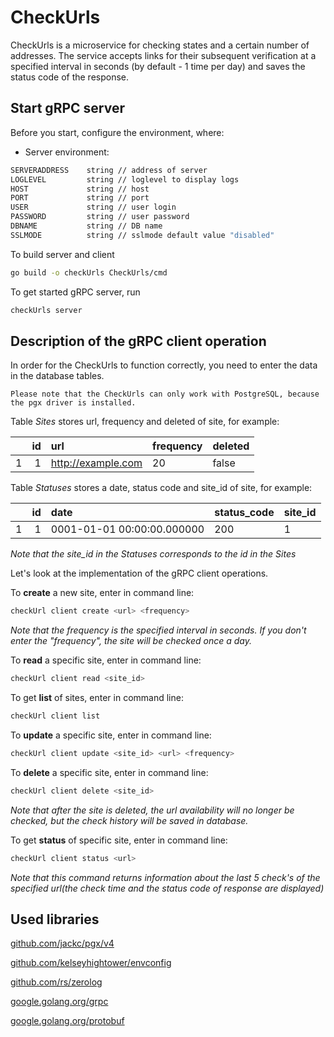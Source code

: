 # CheckUrls

CheckUrls is a microservice for checking states and a certain number of addresses.
The service accepts links for their subsequent verification at a specified interval 
in seconds (by default - 1 time per day) and saves the status code of the response.

## Start gRPC server

Before you start, configure the environment, where:

- Server environment:

```bash
SERVERADDRESS    string // address of server
LOGLEVEL         string // loglevel to display logs
HOST             string // host 
PORT             string // port
USER             string // user login
PASSWORD         string // user password
DBNAME           string // DB name
SSLMODE          string // sslmode default value "disabled"
```

To build server and client 
```bash
go build -o checkUrls CheckUrls/cmd
```

To get started gRPC server, run
```bash
checkUrls server
```


## Description of the gRPC client operation

In order for the CheckUrls to function correctly, you need to enter
the data in the database tables.
```
Please note that the CheckUrls can only work with PostgreSQL, because 
the pgx driver is installed.
```

Table *Sites* stores url, frequency and deleted of site, for example:

|  | id | url | frequency | deleted |
---|---:|:---|:---|:---|
1| 1 | http://example.com | 20 | false |

Table *Statuses* stores a date, status code and site_id of site, for example:

|  | id | date | status_code | site_id |
---|---:|:---|:---|:---|
1| 1 | 0001-01-01 00:00:00.000000 | 200 | 1 |

*Note that the site_id in the Statuses corresponds to the id in the Sites*

Let's look at the implementation of the gRPC client operations.

To **create** a new site, enter in command line:

```bash
checkUrl client create <url> <frequency>
```

*Note that the frequency is the specified interval in seconds.
If you don't enter the "frequency", the site will be checked once a day.*

To **read** a specific site, enter in command line:

```bash
checkUrl client read <site_id>
```

To get **list** of sites, enter in command line:

```bash
checkUrl client list
```

To **update** a specific site, enter in command line:

```bash
checkUrl client update <site_id> <url> <frequency>
```

To **delete** a specific site, enter in command line:

```bash
checkUrl client delete <site_id>
```

*Note that after the site is deleted, the url availability
will no longer be checked, but the check history will be
saved in database.*

To get **status** of specific site, enter in command line:

```bash
checkUrl client status <url>
```

*Note that this command returns information about the last 
5 check's of the specified url(the check time and the status 
code of response are displayed)*


## Used libraries

[github.com/jackc/pgx/v4](https://github.com/jackc/pgx)

[github.com/kelseyhightower/envconfig](https://github.com/kelseyhightower/envconfig)

[github.com/rs/zerolog](https://github.com/rs/zerolog)

[google.golang.org/grpc](https://grpc.io/docs/languages/go/quickstart/)

[google.golang.org/protobuf](https://grpc.io/docs/languages/go/quickstart/)


